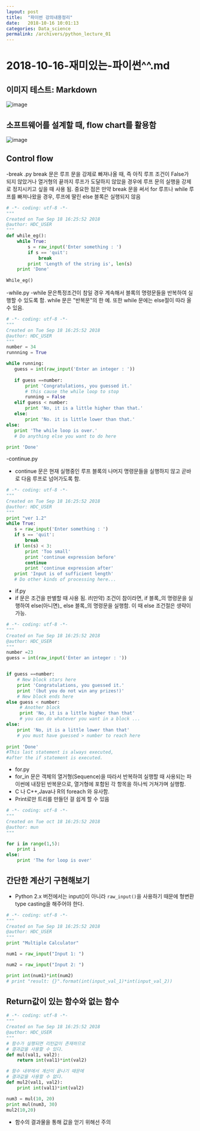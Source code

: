```yaml
---
layout: post
title:  "파이썬 강의내용정리"
date:   2018-10-16 10:01:13
categories: Data_science
permalink: /archivers/python_lecture_01
---
```


# 2018-10-16-재미있는-파이썬^^.md

## 이미지 테스트: Markdown 
![image](https://github.com/gochaeyoung/gochaeyoung.github.io/blob/master/_posts/KakaoTalk_20181112_194754282.jpg?raw=true)

## 소프트웨어를 설계할 때, flow chart를 활용함
![image](https://github.com/gochaeyoung/gochaeyoung.github.io/blob/master/_posts/KakaoTalk_20181113_154719488.jpg?raw=true)

## Control flow 
 
 
 -break .py 
   break 문은 루프 문을 강제로 빠져나올 때, 즉 아직 루프 조건이 False가 되지 않았거나 열거형의 끝까지 루프가 도달하지 않았을 경우에 루프 문의 실행을 강제로 정지시키고 싶을 때 사용 됨. 
   중요한 점은 만약 break 문을 써서 for 루프나 while 루프를 빠져나왔을 경우, 루프에 딸린 else 블록은 실행되지 않음
 
 
```python
# -*- coding: utf-8 -*-
"""
Created on Tue Sep 18 16:25:52 2018
@author: HDC_USER
"""
def while_eg():
    while True:
        s = raw_input('Enter something : ')
        if s == 'quit':
            break
        print 'Length of the string is', len(s)
    print 'Done'
    
While_eg()
```


  -while.py
  -while 문은특정조건이 참일 경우 계속해서 블록의 명령문들을 반복하여 실행할 수 있도록 함. while 문은 "반복문"의 한 예. 또한 while 문에는 else절이 따라 올 수 있음.
  
  
 ```python
# -*- coding: utf-8 -*-
"""
Created on Tue Sep 18 16:25:52 2018
@author: HDC_USER
"""
number = 34
runnning = True

while running:
    guess = int(raw_input('Enter an integer : '))
    
    if guess ==number:
        print 'Congratulations, you guessed it.'
        # this cause the while loop to stop
        running = False
    elif guess < number:
        print 'No, it is a little higher than that.'
    else:
        print 'No. it is little lower than that.'
else:
    print 'The while loop is over.'
    # Do anything else you want to do here
    
print 'Done'
```


-continue.py
- continue 문은 현재 실행중인 루프 블록의 나머지 명령문들을 실행하지 않고 곧바로 다음 루프로 넘어가도록 함. 
 ```python
# -*- coding: utf-8 -*-
"""
Created on Tue Sep 18 16:25:52 2018
@author: HDC_USER
"""
print "ver 1.2"
while True: 
    s = raw_input('Enter something : ')
    if s == 'quit':
        break
    if len(s) < 3:
        print 'Too small'
        print 'continue expression before'
        continue
        print 'continue expression after'
    print 'Input is of sufficient length'
    # Do other kinds of processing here...
```

- if.py
- if 문은 조건을 판별할 때 사용 됨. if(만약) 조건이 참이라면, if 블록_의 명령문을 실행하여 else(아니면)_ else 블록_의 명령문을 실행함.
  이 때 else 조건절은 생략이 가능.


```python
# -*- coding: utf-8 -*-
"""
Created on Tue Sep 18 16:25:52 2018
@author: HDC_USER
"""
number =23
guess = int(raw_input('Enter an integer : '))


if guess ==number:
    # New block stars here
    print 'Congratulations, you guessed it.'
    print '(but you do not win any prizes!)'
    # New block ends here
else guess < number:
     # Another block
     print 'No, it is a little higher than that'
     # you can do whatever you want in a block ...
else:
    print 'No, it is a little lower than that'
    # you must have guessed > number to reach here
    
print 'Done'
#This last statement is always executed,
#after the if statement is executed.
```

- for.py
- for_in 문은 객체의 열거형(Sequence)을 따라서 반복하여 실행할 때 사용되는 파이썬에 내장된 반복문으로, 열거형에 포함된 각 항목을 하나씩 거쳐가며 실행함.
- C 나 C++,Java나 R의 foreach 와 유사함.
- Print로만 트리를 만들던 걸 쉽게 할 수 있음 

```python
# -*- coding: utf-8 -*-
"""
Created on Tue oct 18 16:25:52 2018
@author: mun
"""

for i in range(1,5):
    print i
else:
    print 'The for loop is over'
```

## 간단한 계산기 구현해보기 
  - Python 2.x 버전에서는 input()이 아니라 `raw_input()`을 사용하기 때문에 형변환type casting을 해주어야 한다. 

```python
# -*- coding: utf-8 -*-
"""
Created on Tue Sep 18 16:25:52 2018
@author: HDC_USER
"""
print "Multiple Calculator"

num1 = raw_input("Input 1: ")

num2 = raw_input("Input 2: ")

print int(num1)*int(num2)
# print "result: {}".format(int(input_val_1)*int(input_val_2))
```

## Return값이 있는 함수와 없는 함수 

```python
# -*- coding: utf-8 -*-
"""
Created on Tue Sep 18 16:25:52 2018
@author: HDC_USER
"""
# 함수가 실행되면 리턴값이 존재하므로
# 결과값을 사용할 수 있다. 
def mul(val1, val2):
    return int(val1)*int(val2)

# 함수 내부에서 계산이 끝나기 때문에 
# 결과값을 사용할 수 없다. 
def mul2(val1, val2):
    print int(val1)*int(val2)

num3 = mul(10, 20)
print mul(num3, 30)
mul2(10,20)
```

 - 함수의 결과물을 통해 값을 얻기 위해선 주의






    

  
  


